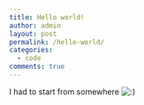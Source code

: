 ```yaml
---
title: Hello world!
author: admin
layout: post
permalink: /hello-world/
categories:
  - code
comments: true
---
```

I had to start from somewhere <img src="http://i2.wp.com/acme-tech.net/blog/wp-includes/images/smilies/icon_smile.gif" alt=":)" class="wp-smiley" data-recalc-dims="1" />
